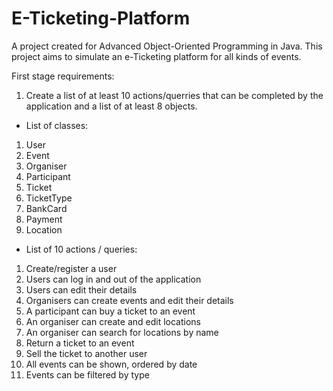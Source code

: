 # E-Ticketing-Platform
A project created for Advanced Object-Oriented Programming in Java. This project aims to simulate an e-Ticketing platform for all kinds of events.

First stage requirements:
1) Create a list of at least 10 actions/querries that can be completed by the application and a list of at least 8 objects.

- List of classes:
1) User
2) Event
3) Organiser
4) Participant
5) Ticket
6) TicketType
7) BankCard
8) Payment
9) Location

- List of 10 actions / queries:
1) Create/register a user
2) Users can log in and out of the application
3) Users can edit their details
4) Organisers can create events and edit their details 
5) A participant can buy a ticket to an event
6) An organiser can create and edit locations
7) An organiser can search for locations by name
8) Return a ticket to an event
9) Sell the ticket to another user
10) All events can be shown, ordered by date
11) Events can be filtered by type

